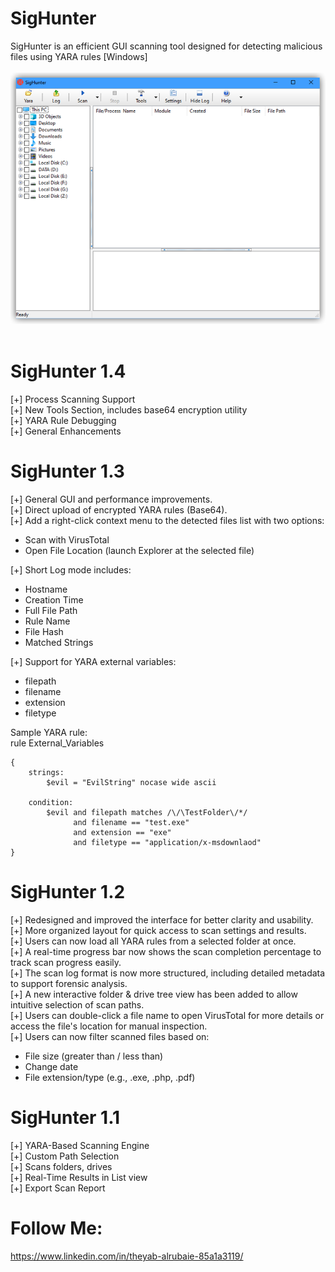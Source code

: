 # SigHunter
SigHunter is an efficient GUI scanning tool designed for detecting malicious files using YARA rules [Windows]
<br />
<br />
![SigHunter](https://github.com/tssarq/SigHunter/blob/main/SigHunter.png)
<br />
<br />
# SigHunter 1.4
[+] Process Scanning Support
<br />
[+] New Tools Section, includes base64 encryption utility
<br />
[+] YARA Rule Debugging
<br />
[+] General Enhancements



# SigHunter 1.3
[+] General GUI and performance improvements.
<br />
[+] Direct upload of encrypted YARA rules (Base64).
<br />
[+] Add a right-click context menu to the detected files list with two options:
<br />
<ul>
<li>Scan with VirusTotal</li>
<li>Open File Location (launch Explorer at the selected file)</li>
</ul> 

[+] Short Log mode includes:
<ul>
<li>Hostname</li>
<li>Creation Time</li>
<li>Full File Path</li>
<li>Rule Name</li>
<li>File Hash</li>
<li>Matched Strings</li>
</ul>  

[+] Support for YARA external variables:
<ul>
<li>filepath</li>
<li>filename</li>
<li>extension</li>
<li>filetype</li>
</ul>  
    
Sample YARA rule:
<br />
rule External_Variables

```
{
    strings:
        $evil = "EvilString" nocase wide ascii

    condition:
        $evil and filepath matches /\/\TestFolder\/*/
              and filename == "test.exe"
              and extension == "exe"
              and filetype == "application/x-msdownlaod"
}
```

# SigHunter 1.2
[+] Redesigned and improved the interface for better clarity and usability.
<br />
[+] More organized layout for quick access to scan settings and results.
<br />
[+] Users can now load all YARA rules from a selected folder at once.
<br />
[+] A real-time progress bar now shows the scan completion percentage to track scan progress easily.
<br />
[+] The scan log format is now more structured, including detailed metadata to support forensic analysis.
<br />
[+] A new interactive folder & drive tree view has been added to allow intuitive selection of scan paths.
<br />
[+] Users can double-click a file name to open VirusTotal for more details or access the file's location for manual inspection.
<br />
[+] Users can now filter scanned files based on:
<ul>
<li>File size (greater than / less than)</li>
<li>Change date</li>
<li>File extension/type (e.g., .exe, .php, .pdf)</li>
</ul> 

# SigHunter 1.1  
[+] YARA-Based Scanning Engine
<br />
[+] Custom Path Selection
<br />
[+] Scans folders, drives
<br />
[+] Real-Time Results in List view
<br />
[+] Export Scan Report

# Follow Me:
https://www.linkedin.com/in/theyab-alrubaie-85a1a3119/
